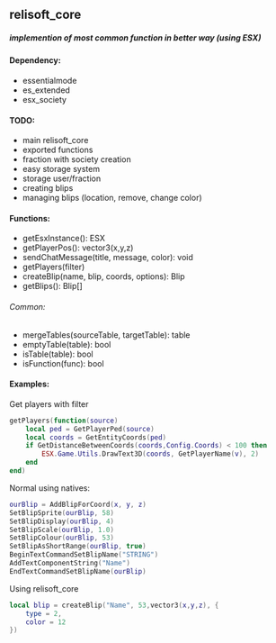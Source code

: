 ## relisoft_core
##### implemention of most common function in better way (using ESX)

#### Dependency:

- essentialmode
- es_extended
- esx_society

#### TODO:

- main relisoft_core
- exported functions
- fraction with society creation
- easy storage system
- storage user/fraction
- creating blips
- managing blips (location, remove, change color)


#### Functions:

- getEsxInstance(): ESX
- getPlayerPos(): vector3(x,y,z)
- sendChatMessage(title, message, color): void
- getPlayers(filter)
- createBlip(name, blip, coords, options): Blip
- getBlips(): Blip[]

###### Common:

- mergeTables(sourceTable, targetTable): table
- emptyTable(table): bool
- isTable(table): bool
- isFunction(func): bool

#### Examples:

Get players with filter
```lua
getPlayers(function(source)
    local ped = GetPlayerPed(source)
    local coords = GetEntityCoords(ped)
    if GetDistanceBetweenCoords(coords,Config.Coords) < 100 then
        ESX.Game.Utils.DrawText3D(coords, GetPlayerName(v), 2)
    end
end)
```
Normal using natives:
```lua
ourBlip = AddBlipForCoord(x, y, z)
SetBlipSprite(ourBlip, 58)
SetBlipDisplay(ourBlip, 4)
SetBlipScale(ourBlip, 1.0)
SetBlipColour(ourBlip, 53)
SetBlipAsShortRange(ourBlip, true)
BeginTextCommandSetBlipName("STRING")
AddTextComponentString("Name")
EndTextCommandSetBlipName(ourBlip)
```
Using relisoft_core
```lua
local blip = createBlip("Name", 53,vector3(x,y,z), {
    type = 2,
    color = 12
})
```
